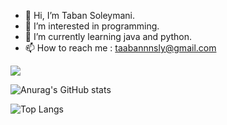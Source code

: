  - 👋 Hi, I’m Taban Soleymani.
 - 👀 I’m interested in programming.
 - 🌱 I’m currently learning java and python.
 - 📫 How to reach me : taabannnsly@gmail.com

![](https://komarev.com/ghpvc/?username=your-github-username&color=blueviolet)
 
 ![Anurag's GitHub stats](https://github-readme-stats.vercel.app/api?username=taabannn&show_icons=true&theme=radical)
 
![Top Langs](https://github-readme-stats.vercel.app/api/top-langs/?username=taabannn&theme=radical)

<!---
Taabannn/Taabannn is a ✨ special ✨ repository because its `README.md` (this file) appears on your GitHub profile.
You can click the Preview link to take a look at your changes.
--->

